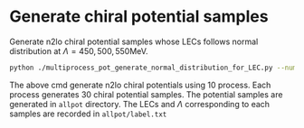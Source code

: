 # Generate chiral potential samples
Generate n2lo chiral potential samples whose LECs follows normal distribution
at $\Lambda = 450, 500, 550$MeV.

```bash
python ./multiprocess_pot_generate_normal_distribution_for_LEC.py --numprocess 10 --numpot 30
```
The above cmd generate n2lo chiral potentials using 10 process. 
Each process generates 30 chiral potential samples.
The potential samples are generated in `allpot` directory. 
The LECs and $\Lambda$ corresponding to each samples are recorded in `allpot/label.txt`
